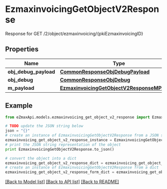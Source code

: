 # EzmaxinvoicingGetObjectV2Response

Response for GET /2/object/ezmaxinvoicing/{pkiEzmaxinvoicingID}

## Properties
Name | Type | Description | Notes
------------ | ------------- | ------------- | -------------
**obj_debug_payload** | [**CommonResponseObjDebugPayload**](CommonResponseObjDebugPayload.md) |  | 
**obj_debug** | [**CommonResponseObjDebug**](CommonResponseObjDebug.md) |  | [optional] 
**m_payload** | [**EzmaxinvoicingGetObjectV2ResponseMPayload**](EzmaxinvoicingGetObjectV2ResponseMPayload.md) |  | 

## Example

```python
from eZmaxApi.models.ezmaxinvoicing_get_object_v2_response import EzmaxinvoicingGetObjectV2Response

# TODO update the JSON string below
json = "{}"
# create an instance of EzmaxinvoicingGetObjectV2Response from a JSON string
ezmaxinvoicing_get_object_v2_response_instance = EzmaxinvoicingGetObjectV2Response.from_json(json)
# print the JSON string representation of the object
print EzmaxinvoicingGetObjectV2Response.to_json()

# convert the object into a dict
ezmaxinvoicing_get_object_v2_response_dict = ezmaxinvoicing_get_object_v2_response_instance.to_dict()
# create an instance of EzmaxinvoicingGetObjectV2Response from a dict
ezmaxinvoicing_get_object_v2_response_form_dict = ezmaxinvoicing_get_object_v2_response.from_dict(ezmaxinvoicing_get_object_v2_response_dict)
```
[[Back to Model list]](../README.md#documentation-for-models) [[Back to API list]](../README.md#documentation-for-api-endpoints) [[Back to README]](../README.md)


